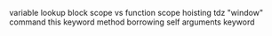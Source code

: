 variable lookup
block scope vs function scope
hoisting
tdz
"window" command
this keyword
method borrowing
self
arguments keyword
